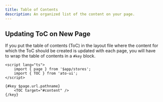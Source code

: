 ```yaml
---
title: Table of Contents
description: An organized list of the content on your page.
---
```


## Updating ToC on New Page

If you put the table of contents (ToC) in the layout file where the content for which the ToC should be created is updated with each page, you will have to wrap the table of contents in a `#key` block.

```svelte
<script lang="ts">
    import { page } from '$app/stores';
    import { TOC } from 'ato-ui';
</script>

{#key $page.url.pathname}
    <TOC target="#content" />
{/key}
```
